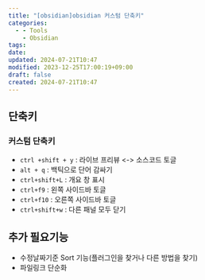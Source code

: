 ```yaml
---
title: "[obsidian]obsidian 커스텀 단축키"
categories:
  - - Tools
    - Obsidian
tags: 
date: 
updated: 2024-07-21T10:47
modified: 2023-12-25T17:00:19+09:00
draft: false
created: 2024-07-21T10:47
---
```


## 단축키

### 커스텀 단축키

- `ctrl +shift + y` : 라이브 프리뷰 <-> 소스코드 토글
- `alt + q` : 백틱으로 단어 감싸기
- `ctrl+shift+L` : 개요 창 표시
- `ctrl+f9` : 왼쪽 사이드바 토글
- `ctrl+f10` : 오른쪽 사이드바 토글
- `ctrl+shift+w` : 다른 패널 모두 닫기

## 추가 필요기능

- 수정날짜기준 Sort 기능(플러그인을 찾거나 다른 방법을 찾기)
- 파일링크 단순화
